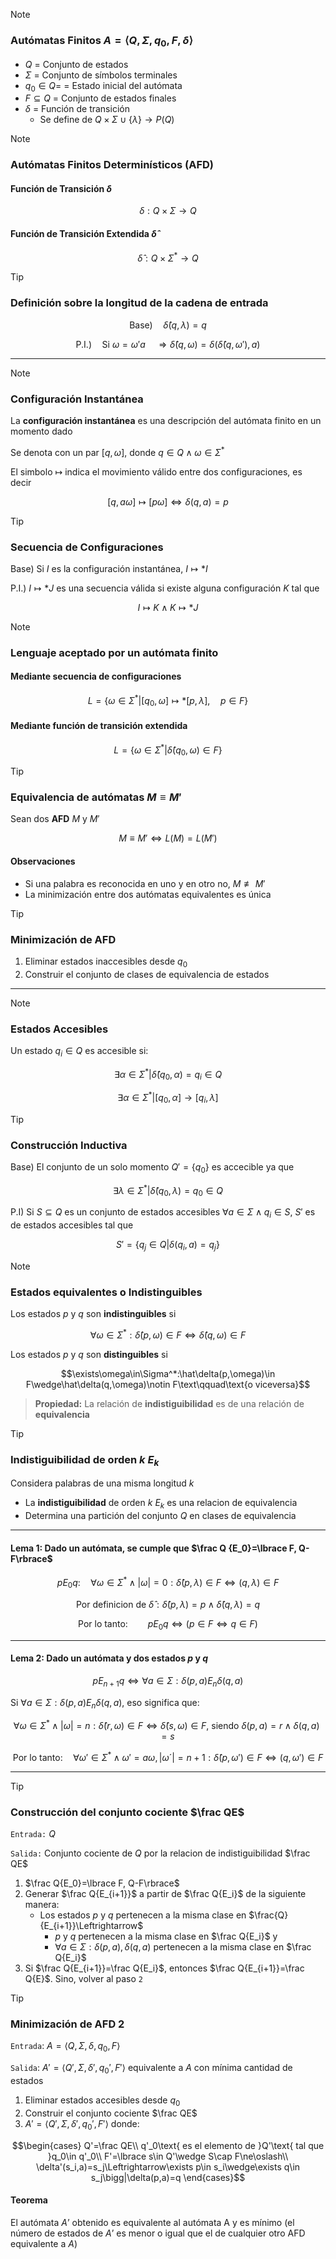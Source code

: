 > [!NOTE]
>
> ### Autómatas Finitos $A=\langle Q,\Sigma,q_0,F,\delta\rangle$
>
> - $Q$ = Conjunto de estados
> - $\Sigma$ = Conjunto de símbolos terminales
> - $q_0\in Q$= = Estado inicial del autómata
> - $F\subseteq Q$ = Conjunto de estados finales
> - $\delta$ = Función de transición
>   - Se define de $Q\times\Sigma\cup\lbrace\lambda\rbrace\rightarrow P(Q)$

> [!NOTE]
>
> ### Autómatas Finitos Determinísticos (AFD)
>
> #### Función de Transición $\delta$
>
> $$\delta: Q\times\Sigma\rightarrow Q$$
>
> #### Función de Transición Extendida $\hat\delta$
>
> $$\hat\delta: Q\times\Sigma^* \rightarrow Q$$

> [!TIP]
>
> ### Definición sobre la longitud de la cadena de entrada
>
> $$\text{Base)}\quad\hat\delta(q,\lambda)=q$$
>
> $$\text{P.I.)}\quad\text{Si }\omega=\omega'a\quad\Rightarrow\hat\delta(q,\omega)=\delta\bigg(\hat\delta(q,\omega'),a\bigg)$$

---

> [!NOTE]
>
> ### Configuración Instantánea
>
> La **configuración instantánea** es una descripción del autómata finito en un momento dado
>
> Se denota con un par $[q,\omega]$, donde $q\in Q\wedge\omega\in\Sigma^*$
>
> El simbolo $\mapsto$ indica el movimiento válido entre dos configuraciones, es decir
>
> $$[q,a\omega]\mapsto[p\omega]\Leftrightarrow\delta(q,a)=p$$

> [!TIP]
>
> ### Secuencia de Configuraciones
>
> $\text{Base)}$ Si $I$ es la configuración instantánea, $I\mapsto *I$
>
> $\text{P.I.)}$ $I\mapsto *J$ es una secuencia válida si existe alguna configuración $K$ tal que
>
> $$I\mapsto K\wedge K\mapsto *J$$

> [!NOTE]
>
> ### Lenguaje aceptado por un autómata finito
>
> #### Mediante secuencia de configuraciones
>
> $$L=\bigg\lbrace\omega\in\Sigma^* \bigg| [q_0,\omega]\mapsto *[p,\lambda],\quad p\in F\bigg\rbrace$$
>
> #### Mediante función de transición extendida
>
> $$L=\bigg\lbrace\omega\in\Sigma^* \bigg| \hat\delta(q_0,\omega)\in F\bigg\rbrace$$

> [!TIP]
>
> ### Equivalencia de autómatas $M\equiv M'$
>
> Sean dos **AFD** $M$ y $M'$
>
> $$M\equiv M'\Leftrightarrow L(M)=L(M' )$$
>
> #### Observaciones
>
> - Si una palabra es reconocida en uno y en otro no, $M\not\equiv M'$
> - La minimización entre dos autómatas equivalentes es única

> [!TIP]
>
> ### Minimización de AFD
>
> 1. Eliminar estados inaccesibles desde $q_0$
> 2. Construir el conjunto de clases de equivalencia de estados

---

> [!NOTE]
>
> ### Estados Accesibles
>
> Un estado $q_i\in Q$ es accesible si:
>
> $$\exists\alpha\in\Sigma^*\bigg|\hat{\delta}(q_0,\alpha)=q_i\in Q$$
>
> $$\exists\alpha\in\Sigma^*\bigg|[q_0,\alpha]\rightarrow[q_i,\lambda]$$

> [!TIP]
>
> ### Construcción Inductiva
>
> $\text{Base)}$ El conjunto de un solo momento $Q'=\lbrace q_0\rbrace$ es accecible ya que
>
> $$\exists\lambda\in\Sigma^*\bigg|\hat\delta(q_0,\lambda)=q_0\in Q$$
>
> $\text{P.I)}$ Si $S\subseteq Q$ es un conjunto de estados accesibles $\forall a\in\Sigma\wedge q_i\in S$, $S'$ es de estados accesibles tal que
>
> $$S'=\bigg\lbrace q_j\in Q\bigg|\delta(q_i,a)=q_j\bigg\rbrace$$

> [!NOTE]
>
> ### Estados equivalentes o Indistinguibles
>
> Los estados $p$ y $q$ son **indistinguibles** si
>
> $$\forall\omega\in\Sigma^*:\hat\delta(p,\omega)\in F\Leftrightarrow\hat\delta(q,\omega)\in F$$
>
> Los estados $p$ y $q$ son **distinguibles** si
>
> $$\exists\omega\in\Sigma^*:\hat\delta(p,\omega)\in F\wedge\hat\delta(q,\omega)\notin F\text\qquad\text{o viceversa}$$
>
> > **Propiedad:** La relación de **indistiguibilidad** es de una relación de **equivalencia**

> [!TIP]
>
> ### Indistiguibilidad de orden $k$ $E_k$
>
> Considera palabras de una misma longitud $k$
>
> - La **indistiguibilidad** de orden $k$ $E_k$ es una relacion de equivalencia
> - Determina una partición del conjunto $Q$ en clases de equivalencia
>
> ---
>
> #### $\text{Lema 1:}$ Dado un autómata, se cumple que $\frac Q {E_0}=\lbrace F, Q-F\rbrace$
>
> $$pE_0q:\quad\forall\omega\in\Sigma^*\wedge|\omega|=0:\hat\delta(p,\lambda)\in F\Leftrightarrow(q,\lambda)\in F$$
>
> $$\text{Por definicion de }\hat\delta:\hat\delta(p,\lambda)=p\wedge\hat\delta(q,\lambda)=q$$
>
> $$\text{Por lo tanto:}\qquad pE_0q\Leftrightarrow\bigg(p\in F\Leftrightarrow q\in F\bigg)$$
>
> ---
>
> #### $\text{Lema 2:}$ Dado un autómata y dos estados $p$ y $q$
>
> $$pE_{n+1}q\Leftrightarrow\forall a\in \Sigma:\delta(p,a)E_n\delta(q,a)$$
>
> Si $\forall a\in\Sigma:\delta(p,a)E_n\delta(q,a)$, eso significa que:
>
> $$\forall\omega\in\Sigma^*\wedge|\omega|=n:\hat\delta(r,\omega)\in F\Leftrightarrow\hat\delta(s,\omega)\in F\text{, siendo }\delta(p,a)=r\wedge\delta(q,a)=s$$
>
> $$\text{Por lo tanto:}\quad\forall\omega'\in\Sigma^*\wedge\omega'=a\omega,|\omega´|=n+1:\hat\delta(p,\omega')\in F\Leftrightarrow(q,\omega')\in F$$

---

> [!TIP]
>
> ### Construcción del conjunto cociente $\frac QE$
>
> `Entrada:` $Q$
>
> `Salida:` Conjunto cociente de $Q$ por la relacion de indistiguibilidad $\frac QE$
>
> 1. $\frac Q{E_0}=\lbrace F, Q-F\rbrace$
> 2. Generar $\frac Q{E_{i+1}}$ a partir de $\frac Q{E_i}$ de la siguiente manera:
>       - Los estados $p$ y $q$ pertenecen a la misma clase en $\frac{Q}{E_{i+1}}\Leftrightarrow$
>           - $p$ y $q$ pertenecen a la misma clase en $\frac Q{E_i}$ y
>           - $\forall a\in\Sigma:\delta(p,a),\delta(q,a)$ pertenecen a la misma clase en $\frac Q{E_i}$
> 3. Si $\frac Q{E_{i+1}}=\frac Q{E_i}$, entonces $\frac Q{E_{i+1}}=\frac Q{E}$. Sino, volver al paso `2`

> [!TIP]
>
> ### Minimización de AFD 2
>
> `Entrada`: $A=\langle Q,\Sigma,\delta,q_0,F\rangle$
>
> `Salida`: $A'=\langle Q',\Sigma,\delta',q_0',F'\rangle$ equivalente a $A$ con mínima cantidad de estados
>
> 1. Eliminar estados accesibles desde $q_0$
> 2. Construir el conjunto cociente $\frac QE$
> 3. $A'=\langle Q',\Sigma,\delta',q_0',F'\rangle$ donde:
>
> $$\begin{cases}
Q'=\frac QE\\
q'_0\text{ es el elemento de }Q'\text{ tal que }q_0\in q'_0\\
F'=\lbrace s\in Q'\wedge S\cap F\ne\oslash\\
\delta'(s_i,a)=s_j\Leftrightarrow\exists p\in s_i\wedge\exists q\in s_j\bigg|\delta(p,a)=q
\end{cases}$$
>
> #### Teorema
>
> El autómata $A’$ obtenido es equivalente al autómata A y es mínimo (el número de estados de $A’$ es menor o igual que el de cualquier otro AFD equivalente a $A$)
